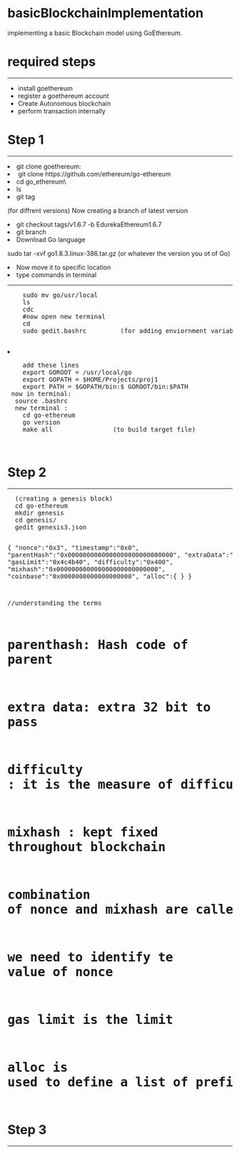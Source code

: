 # basicBlockchainImplementation
implementing a basic Blockchain model using GoEthereum.

<h1>
  required steps
</h1>
<hr>
<ul>
    <li>install goethereum</li>
    <li>register a goethereum account</li>
    <li>Create Autonomous blockchain</li>
    <li>perform transaction internally</li>
</ul>


<h1>
  Step 1
</h1>
<hr>
<li>
    git clone goethereum:
    <li>&nbsp;git clone https://github.com/ethereum/go-ethereum</li> 
</li>
<li>
  cd go_ethereum\
</li>
<li>
  ls
</li>
<li>
  git tag <p>(for diffrent versions) Now creating a branch of latest version</p>
</li> 
<li>
  git checkout tags/v1.6.7 -b EdurekaEthereum1.6.7
</li>
<li>git branch</li>
<li>Download Go language<p>sudo tar -xvf go1.8.3.linux-386.tar.gz  (or whatever the version you ot of Go)</p></li>
<li>Now move it to specific location</li>
<li>type commands in terminal
  <hr>
  <pre>
    sudo mv go/usr/local
    ls
    cdc
    #now open new terminal
    cd  
    sudo gedit.bashrc         (for adding enviornment variables)
  </pre>
</li> 
<li>
   <pre>
    add these lines
    export GOROOT = /usr/local/go
    export GOPATH = $HOME/Projects/proj1
    export PATH = $GOPATH/bin:$ GOROOT/bin:$PATH
 now in terminal:
  source .bashrc
  new terminal :
    cd go-ethereum
    go version
    make all                (to build target file)
 
   </pre>
   
</li> 
<h1>
Step 2
</h1>
<hr>
<pre>
  (creating a genesis block)
  cd go-ethereum
  mkdir genesis
  cd genesis/
  gedit genesis3.json
  
  {
    "nonce":"0x3",
    "timestamp":"0x0",
    "parentHash":"0x0000000000000000000000000000",
    "extraData":"0x0",
    "gasLimit":"0x4c4b40",
    "difficulty":"0x400",
    "mixhash":"0x000000000000000000000000000",
    "coinbase":"0x0000000000000000000",
    "alloc":{
    }
  }
  
  //understanding  the terms
  # parenthash: Hash code of parent
  # extra data: extra 32 bit to pass
  # difficulty : it is the measure of difficulty to mine data
  # mixhash : kept fixed throughout blockchain
  # combination of nonce and mixhash are called as proof of work
  # we need to identify te value of nonce
  # gas limit is the limit
  # alloc is used to define a list of prefilled wallet
  
</pre>
<h1>Step 3</h1>
<hr>




















